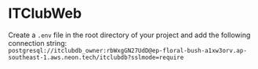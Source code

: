# ITClubWeb
Create a `.env` file in the root directory of your project and add the following connection string:  
`postgresql://itclubdb_owner:rbWxgGN27UdD@ep-floral-bush-a1xw3orv.ap-southeast-1.aws.neon.tech/itclubdb?sslmode=require`
